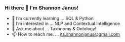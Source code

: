 ### Hi there 👋 I'm Shannon Janus!


- 🌱 I’m currently learning ... SQL & Python
- 🤔 I’m interested in ... NLP and Contextual Intelligence
- 💬 Ask me about ... Taxonomy & Ontology!
- 📫 How to reach me: ... its.shannonjanus@gmail.com

